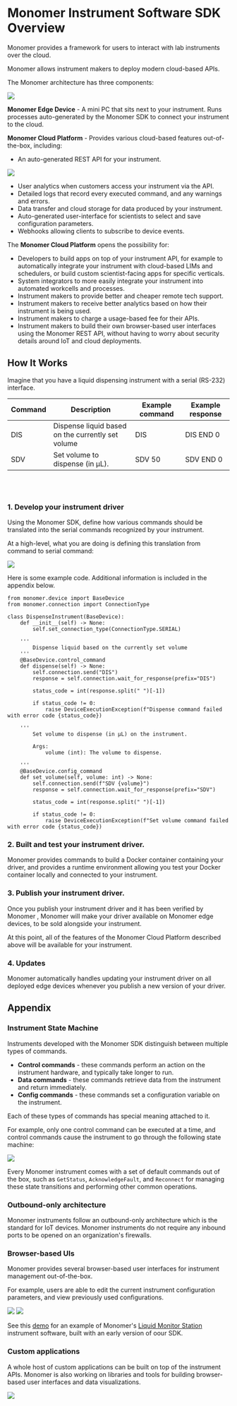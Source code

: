 # Monomer Instrument Software SDK Overview

Monomer provides a framework for users to interact with lab instruments over the cloud.

Monomer allows instrument makers to deploy modern cloud-based APIs.

The Monomer architecture has three components:

<img src="./architecture.png">

**Monomer Edge Device** - A mini PC that sits next to your instrument. Runs processes auto-generated by the Monomer SDK to connect your instrument to the cloud.

**Monomer Cloud Platform** - Provides various cloud-based features out-of-the-box, including:
* An auto-generated REST API for your instrument.

<img src="./monomer_rest_api_example.png">

* User analytics when customers access your instrument via the API.
* Detailed logs that record every executed command, and any warnings and errors.
* Data transfer and cloud storage for data produced by your instrument.
* Auto-generated user-interface for scientists to select and save configuration parameters.
* Webhooks allowing clients to subscribe to device events.

The **Monomer Cloud Platform** opens the possibility for:
* Developers to build apps on top of your instrument API, for example to automatically integrate your instrument with cloud-based LIMs and schedulers, or build custom scientist-facing apps for specific verticals.
* System integrators to more easily integrate your instrument into automated workcells and processes.
* Instrument makers to provide better and cheaper remote tech support.
* Instrument makers to receive better analytics based on how their instrument is being used.
* Instrument makers to charge a usage-based fee for their APIs.
* Instrument makers to build their own browser-based user interfaces using the Monomer REST API, without having to worry about security details around IoT and cloud deployments.

## How It Works

Imagine that you have a liquid dispensing instrument with a serial (RS-232) interface.

| Command | Description | Example command | Example response |
| --- | --- | --- | --- |
| DIS | Dispense liquid based on the currently set volume | DIS | DIS END 0 |
| SDV | Set volume to dispense (in μL). | SDV 50 | SDV END 0 |
<br/><br/>

### 1. Develop your instrument driver

Using the Monomer SDK, define how various commands should be translated into the serial commands recognized by your instrument.

At a high-level, what you are doing is defining this translation from command to serial command:

<img src="./command_translate.png">

Here is some example code. Additional information is included in the appendix below.


```
from monomer.device import BaseDevice
from monomer.connection import ConnectionType

class DispenseInstrument(BaseDevice):
    def __init__(self) -> None:
        self.set_connection_type(ConnectionType.SERIAL)

    '''
        Dispense liquid based on the currently set volume
    '''
    @BaseDevice.control_command
    def dispense(self) -> None:
        self.connection.send("DIS")
        response = self.connection.wait_for_response(prefix="DIS")

        status_code = int(response.split(" ")[-1])

        if status_code != 0:
            raise DeviceExecutionException(f"Dispense command failed with error code {status_code})

    '''
        Set volume to dispense (in μL) on the instrument.

        Args:
            volume (int): The volume to dispense.

    '''
    @BaseDevice.config_command
    def set_volume(self, volume: int) -> None:
        self.connection.send(f"SDV {volume}")
        response = self.connection.wait_for_response(prefix="SDV")

        status_code = int(response.split(" ")[-1])

        if status_code != 0:
            raise DeviceExecutionException(f"Set volume command failed with error code {status_code})
```

### 2. Built and test your instrument driver.

Monomer provides commands to build a Docker container containing your driver, and provides a runtime environment allowing you test your Docker container locally and connected to your instrument.

### 3. Publish your instrument driver.

Once you publish your instrument driver and it has been verified by Monomer , Monomer will make your driver available on Monomer edge devices, to be sold alongside your instrument.

At this point, all of the features of the Monomer Cloud Platform described above will be available for your instrument.

### 4. Updates

Monomer automatically handles updating your instrument driver on all deployed edge devices whenever you publish a new version of your driver.

## Appendix

### Instrument State Machine

Instruments developed with the Monomer SDK distinguish between multiple types of commands.
* **Control commands** - these commands perform an action on the instrument hardware, and typically take longer to run.
* **Data commands** - these commands retrieve data from the instrument and return immediately.
* **Config commands** - these commands set a configuration variable on the instrument.

Each of these types of commands has special meaning attached to it.

For example, only one control command can be executed at a time, and control commands cause the instrument to go through the following state machine:

<img src="./device_state_machine.png">

Every Monomer instrument comes with a set of default commands out of the box, such as `GetStatus`, `AcknowledgeFault`, and `Reconnect` for managing these state transitions and performing other common operations.

### Outbound-only architecture

Monomer instruments follow an outbound-only architecture which is the standard for IoT devices. Monomer instruments do not require any inbound ports to be opened on an organization's firewalls.

### Browser-based UIs

Monomer provides several browser-based user interfaces for instrument management out-of-the-box.

For example, users are able to edit the current instrument configuration parameters, and view previously used configurations.

<img src="./device_configs_edit.png">
<img src="./device_configs.png">

See this [demo](monomerbio.com/demo) for an example of Monomer's [Liquid Monitor Station](https://monomerbio.com/datasheet/a9d9eb34dd8e8a296ce0e91ffb49d81dfef46afa/index.html) instrument software, built with an early version of oour SDK.

### Custom applications

A whole host of custom applications can be built on top of the instrument APIs. Monomer is also working on libraries and tools for building browser-based user interfaces and data visualizations.

<img src="./custom_apps.png">
